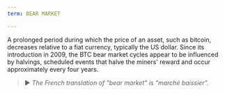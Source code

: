 ```yaml
---
term: BEAR MARKET

---
```

A prolonged period during which the price of an asset, such as bitcoin, decreases relative to a fiat currency, typically the US dollar. Since its introduction in 2009, the BTC bear market cycles appear to be influenced by halvings, scheduled events that halve the miners' reward and occur approximately every four years.

> ► *The French translation of "bear market" is "marché baissier".*